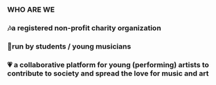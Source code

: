 ### WHO ARE WE
### 🎶a registered non-profit charity organization 
### 👫run by students / young musicians
### 💗 a collaborative platform for young (performing) artists to contribute to society and spread the love for music and art 

<!--
**artisnotlimited/artisnotlimited** is a ✨ _special_ ✨ repository because its `README.md` (this file) appears on your GitHub profile.

Here are some ideas to get you started:

- 🔭 I’m currently working on ...
- 🌱 I’m currently learning ...
- 👯 I’m looking to collaborate on ...
- 🤔 I’m looking for help with ...
- 💬 Ask me about ...
- 📫 How to reach me: ...
- 😄 Pronouns: ...
- ⚡ Fun fact: ...
-->
